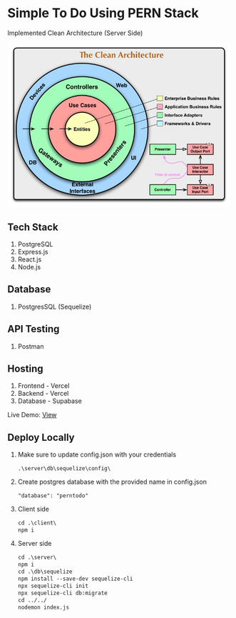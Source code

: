 # Simple To Do Using PERN Stack

Implemented Clean Architecture (Server Side)

<img src="./src/TheCleanArchitecture.jpg" alt="The Clean Architecture" width="500"/>

## Tech Stack
1. PostgreSQL
2. Express.js
3. React.js
4. Node.js

## Database
1. PostgresSQL (Sequelize)

## API Testing
1. Postman

## Hosting
1. Frontend - Vercel
2. Backend - Vercel
3. Database - Supabase

Live Demo: [View](https://pern-todo-app-client-kt8xcb4qz-thakshakas-projects.vercel.app/)

## Deploy Locally

1. Make sure to update config.json with your credentials
   ```
   .\server\db\sequelize\config\
   ```
   
2. Create postgres database with the provided name in config.json
   ```
   "database": "perntodo"
   ```

4. Client side
   ```
   cd .\client\
   npm i
   ```

3. Server side
   ```
   cd .\server\
   npm i
   cd .\db\sequelize
   npm install --save-dev sequelize-cli
   npx sequelize-cli init
   npx sequelize-cli db:migrate
   cd ../../
   nodemon index.js
   ```
